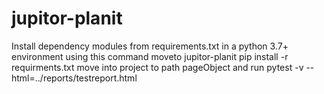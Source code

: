 # jupitor-planit
Install dependency modules from requirements.txt in a python 3.7+ environment using this command 
moveto jupitor-planit
pip install -r requirments.txt
move into project to path pageObject  and run 
 pytest -v --html=../reports/testreport.html
 
